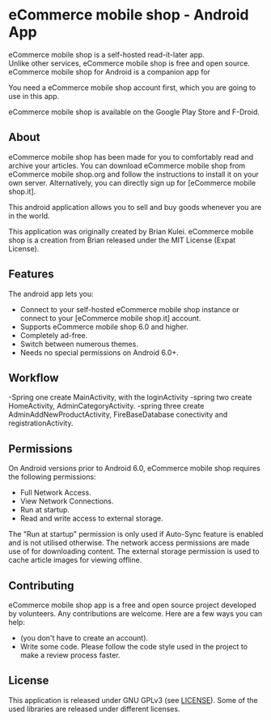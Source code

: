 # eCommerce mobile shop - Android App 

eCommerce mobile shop is a self-hosted read-it-later app.  
Unlike other services, eCommerce mobile shop is free and open source.  
eCommerce mobile shop for Android is a companion app for 

You need a eCommerce mobile shop account first, which you are going to use in this app.

eCommerce mobile shop is available on the Google Play Store and F-Droid.



## About

eCommerce mobile shop has been made for you to comfortably read and archive your articles.
You can download eCommerce mobile shop from eCommerce mobile shop.org and follow the instructions to install it on your own server.
Alternatively, you can directly sign up for [eCommerce mobile shop.it].

This android application allows you to sell and buy goods whenever you are in the world.

This application was originally created by Brian Kulei.
eCommerce mobile shop is a creation from Brian  released under the MIT License (Expat License).

## Features

The android app lets you:
- Connect to your self-hosted eCommerce mobile shop instance or connect to your [eCommerce mobile shop.it] account.
- Supports eCommerce mobile shop 6.0 and higher.
- Completely ad-free.
- Switch between numerous themes.
- Needs no special permissions on Android 6.0+.

## Workflow
-Spring one create MainActivity, with the loginActivity
-spring two create HomeActivity, AdminCategoryActivity.
-spring three create AdminAddNewProductActivity, FireBaseDatabase conectivity and registrationActivity.



## Permissions

On Android versions prior to Android 6.0, eCommerce mobile shop requires the following permissions:
- Full Network Access.
- View Network Connections.
- Run at startup.
- Read and write access to external storage.

The "Run at startup" permission is only used if Auto-Sync feature is enabled and is not utilised otherwise. The network access permissions are made use of for downloading content. The external storage permission is used to cache article images for viewing offline.

## Contributing

eCommerce mobile shop app is a free and open source project developed by volunteers. Any contributions are welcome. Here are a few ways you can help:
* (you don't have to create an account).
* Write some code. Please follow the code style used in the project to make a review process faster.



## License

This application is released under GNU GPLv3 (see [LICENSE](LICENSE)).
Some of the used libraries are released under different licenses.
